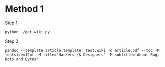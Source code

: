 Method 1
========

Step 1:
```
python ./get_wiki.py 
```

Step 2:
```
pandoc --template article.template  test.wiki -o article.pdf --toc -M fontsize=12pt -M title='Hackers \& Designers' -M subtitle='About Bug, Bots and Bytes'
```
